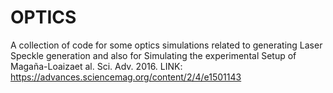 # OPTICS
A collection of code for some optics simulations related to generating Laser Speckle generation and also for Simulating the experimental Setup of 
Magaña-Loaizaet  al. Sci. Adv. 2016. LINK: https://advances.sciencemag.org/content/2/4/e1501143

